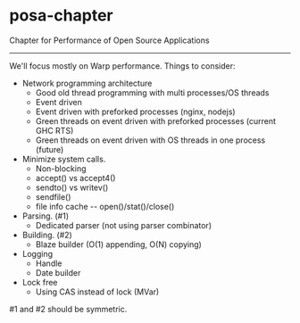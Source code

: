 posa-chapter
============

Chapter for Performance of Open Source Applications

---

We'll focus mostly on Warp performance. Things to consider:

* Network programming architecture
    * Good old thread programming with multi processes/OS threads
    * Event driven
    * Event driven with preforked processes (nginx, nodejs)
    * Green threads on event driven with preforked processes (current GHC RTS)
    * Green threads on event driven with OS threads in one process (future)
* Minimize system calls.
    * Non-blocking
    * accept() vs accept4()
    * sendto() vs writev()
    * sendfile()
    * file info cache -- open()/stat()/close()
* Parsing. (#1)
    * Dedicated parser (not using parser combinator)
* Building. (#2)
    * Blaze builder (O(1) appending, O(N) copying)
* Logging
    * Handle
    * Date builder
* Lock free
    * Using CAS instead of lock (MVar)

#1 and #2 should be symmetric.

